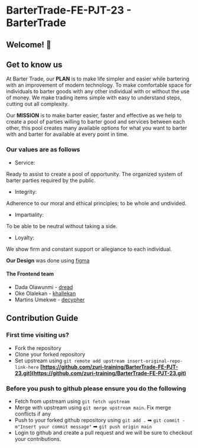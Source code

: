 # BarterTrade-FE-PJT-23 - BarterTrade

## Welcome! 👋

## Get to know us

At Barter Trade, our **PLAN** is to make life simpler and easier while bartering with an improvement of modern technology. To make comfortable space for individuals to barter goods with any other individual with or without the use of money. We make trading items simple with easy to understand steps, cutting out all complexity.

Our **MISSION** is to make barter easier, faster and effective as we help to create a pool of parties willing to barter good and services between each other, this pool creates many available options for what you want to barter with and barter for available at every point in time.

### Our **values** are as follows

- Service:

Ready to assist to create a pool of opportunity. The organized system of barter parties required by the public.

- Integrity:

Adherence to our moral and ethical principles; to be whole and undivided.

- Impartiality:

To be able to be neutral without taking a side.

- Loyalty:

We show firm and constant support or allegiance to each individual.

**Our Design** was done using [figma](https://www.figma.com/file/qrqznJe6PWterLy2DMD74c/trade-Barter?node-id=823%3A74)

#### The Frontend team

- Dada Olawunmi - [dread](https://github.com/dread557)
- Oke Olalekan - [khallekan](https://github.com/khallekan)
- Martins Umekwe - [decypher](https://github.com/Decypher1)

## Contribution Guide

### First time visiting us?

- Fork the repository
- Clone your forked repository
- Set upstream using `git remote add upstream insert-original-repo-link-here` **[https://github.com/zuri-training/BarterTrade-FE-PJT-23.git](https://github.com/zuri-training/BarterTrade-FE-PJT-23.git)**

### Before you push to github please ensure you do the following

- Fetch from upstream using `git fetch upstream`
- Merge with upstream using `git merge upstream main`. Fix merge conflicts if any
- Push to your forked github repository using `git add .` ➡ `git commit -m"Insert your commit message"` ➡ `git push origin main`
- Login to github and create a pull request and we will be sure to checkout your contributions.
